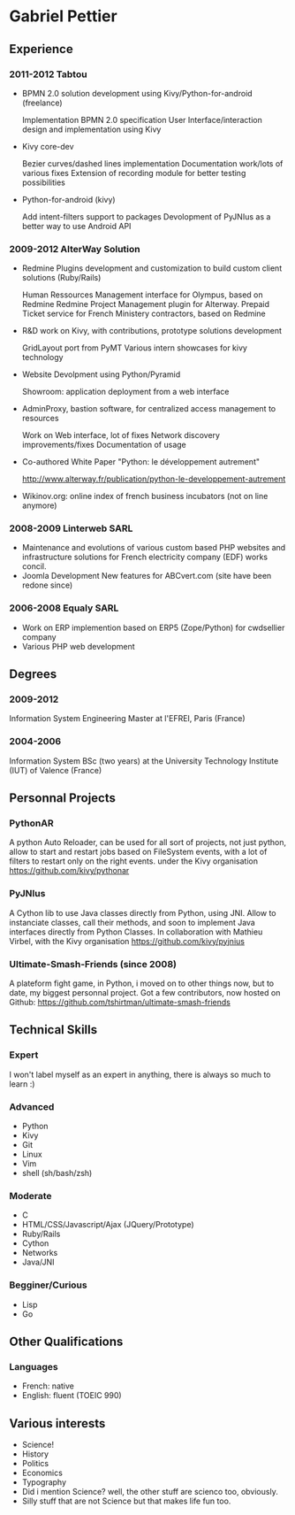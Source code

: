 # Gabriel Pettier

## Experience

### 2011-2012 Tabtou

- BPMN 2.0 solution development using Kivy/Python-for-android (freelance)

    Implementation BPMN 2.0 specification
    User Interface/interaction design and implementation using Kivy
    
- Kivy core-dev

    Bezier curves/dashed lines implementation
    Documentation work/lots of various fixes
    Extension of recording module for better testing possibilities
    
- Python-for-android (kivy)

    Add intent-filters support to packages
    Devolopment of PyJNIus as a better way to use Android API


### 2009-2012 AlterWay Solution

- Redmine Plugins development and customization to build custom client
  solutions (Ruby/Rails)
  
    Human Ressources Management interface for Olympus, based on Redmine
    Redmine Project Management plugin for Alterway.
    Prepaid Ticket service for French Ministery contractors, based on Redmine
    
- R&D work on Kivy, with contributions, prototype solutions development
    
    GridLayout port from PyMT
    Various intern showcases for kivy technology
    
- Website Devolpment using Python/Pyramid

    Showroom: application deployment from a web interface
    
- AdminProxy, bastion software, for centralized access management to resources
    
    Work on Web interface, lot of fixes
    Network discovery improvements/fixes
    Documentation of usage
    
- Co-authored White Paper "Python: le développement autrement"

    http://www.alterway.fr/publication/python-le-developpement-autrement
    
- Wikinov.org: online index of french business incubators (not on line anymore)

### 2008-2009 Linterweb SARL

- Maintenance and evolutions of various custom based PHP websites and
  infrastructure solutions for French electricity company (EDF) works
  concil.
- Joomla Development
    New features for ABCvert.com (site have been redone since)


### 2006-2008 Equaly SARL

- Work on ERP implemention based on ERP5 (Zope/Python) for cwdsellier company
- Various PHP web development


## Degrees

### 2009-2012

Information System Engineering Master at l'EFREI, Paris (France)


### 2004-2006

Information System BSc (two years) at the University Technology
Institute (IUT) of Valence (France)


## Personnal Projects

### PythonAR

A python Auto Reloader, can be used for all sort of projects, not just
python, allow to start and restart jobs based on FileSystem events, with
a lot of filters to restart only on the right events.
under the Kivy organisation
https://github.com/kivy/pythonar

### PyJNIus

A Cython lib to use Java classes directly from Python, using JNI. Allow
to instanciate classes, call their methods, and soon to implement Java
interfaces directly from Python Classes.
In collaboration with Mathieu Virbel, with the Kivy organisation
https://github.com/kivy/pyjnius

### Ultimate-Smash-Friends (since 2008)

A plateform fight game, in Python, i moved on to other things now, but
to date, my biggest personnal project. Got a few contributors, now hosted on Github:
https://github.com/tshirtman/ultimate-smash-friends

## Technical Skills

### Expert

I won't label myself as an expert in anything, there is always so much
to learn :)


### Advanced

- Python
- Kivy
- Git
- Linux
- Vim
- shell (sh/bash/zsh)


### Moderate

- C
- HTML/CSS/Javascript/Ajax (JQuery/Prototype)
- Ruby/Rails
- Cython
- Networks
- Java/JNI


### Begginer/Curious

- Lisp
- Go


## Other Qualifications

### Languages

- French: native
- English: fluent (TOEIC 990)


## Various interests

- Science!
- History
- Politics
- Economics
- Typography
- Did i mention Science? well, the other stuff are scienco too, obviously.
- Silly stuff that are not Science but that makes life fun too.
